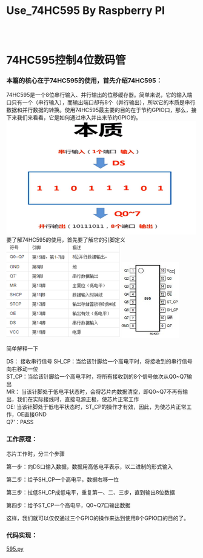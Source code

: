 # Use_74HC595 By Raspberry PI
<br><br>
# 74HC595控制4位数码管
### 本篇的核心在于74HC595的使用，首先介绍74HC595：
74HC595是一个8位串行输入、并行输出的位移缓存器。简单来说，它的输入端口只有一个（串行输入），而输出端口却有8个（并行输出），所以它的本质是串行数据和并行数据的转换。使用74HC595最主要的目的在于节约GPIO口，那么，接下来我们来看看，它是如何通过串入并出来节约GPIO的。<br>
<img src="https://github.com/HarsonYoung/Use_74HC595/blob/master/%E6%9C%AC%E8%B4%A8.png" width="500" height="300"><br>
要了解74HC595的使用，首先要了解它的引脚定义<br>
<img src="https://github.com/HarsonYoung/Use_74HC595/blob/master/%E5%BC%95%E8%84%9A.png"  width="300" height="250">
<img src="https://github.com/HarsonYoung/Use_74HC595/blob/master/595.jpg"><br>

简单解释一下<br>

DS：   接收串行信号
SH_CP：当给该针脚给一个高电平时，将接收到的串行信号向右移动一位<br>
ST_CP：当给该针脚给一个高电平时，将所有接收到的8个信号依次从Q0\~Q7输出<br>
MR：  当该针脚处于低电平状态时，会将芯片内数据清空，即Q0\~Q7不再有输出，我们在实际接线时，直接电源正极，使芯片正常工作<br>
OE: 当该针脚处于低电平状态时，ST_CP的操作才有效，因此，为使芯片正常工作，OE直接GND<br>
Q7’：PASS<br>
### 工作原理：
芯片工作时，分三个步骤<br>

第一步：向DS口输入数据，数据用高低电平表示，以二进制的形式输入<br>

第二步：给予SH_CP一个高电平，数据右移一位<br>

第三步：拉低SH_CP成低电平，重复第一、二、三步，直到输出8位数据<br>

第四步：给予ST_CP一个高电平，Q0~Q7口输出数据<br>

这样，我们就可以仅仅通过三个GPIO的操作来达到使用8个GPIO口的目的了。<br>
### 代码实现：

[595.py](https://github.com/HarsonYoung/Use_74HC595/blob/master/595.py)
